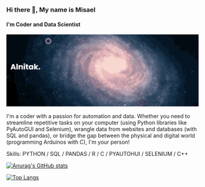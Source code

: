 ### Hi there 👋, My name is Misael
#### I'm Coder and Data Scientist
![I'm Web Developer and Data Scientist](https://github.com/Alnit4k/Alnit4k/blob/main/banner.png)

I'm a coder with a passion for automation and data. Whether you need to streamline repetitive tasks on your computer (using Python libraries like PyAutoGUI and Selenium), wrangle data from websites and databases (with SQL and pandas), or bridge the gap between the physical and digital world (programming Arduinos with C), I'm your person!

Skills: PYTHON / SQL / PANDAS / R / C / PYAUTOHUI / SELENIUM / C++


[![Anurag's GitHub stats](https://github-readme-stats.vercel.app/api?username=alnit4k&show_icons=true&theme=dracula)](https://github.com/anuraghazra/github-readme-stats)

[![Top Langs](https://github-readme-stats.vercel.app/api/top-langs/?username=anuraghazra&layout=donut-vertical)](https://github.com/anuraghazra/github-readme-stats)
